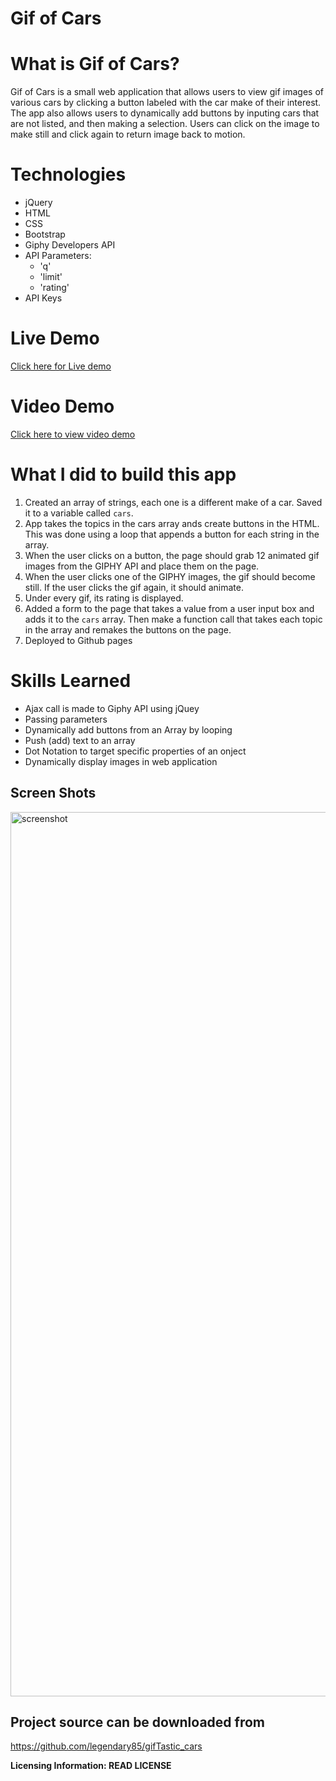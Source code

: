 # Gif of Cars


# What is Gif of Cars?
Gif of Cars is a small web application that allows users to view gif images of various cars by clicking a button labeled with the car make of  their interest. The app also allows users to dynamically add buttons by inputing cars that are not listed, and then making a selection. Users can click on the image to make still and click again to return image back to motion.

# Technologies 

 - jQuery
 - HTML
 - CSS
 - Bootstrap
 - Giphy Developers API
 - API Parameters: 
	 - 'q'
	 - 'limit'
	 - 'rating'
- API Keys

# Live Demo
  [Click here for Live demo ](https://legendary85.github.io/gifTastic_cars/)

# Video Demo
 [Click here to view video demo](https://drive.google.com/file/d/1FBGcGiVfkee_D4Dt4ExWu-i8Zp6vMYBw/view)

# What I did to build this app

 1. Created an array of strings, each one is a different make of a car. Saved it to a variable called `cars`.
 2. App takes the topics in the cars array ands create buttons in the HTML. This was done using a loop that appends a button for each string in the array.
 3. When the user clicks on a button, the page should grab 12 animated gif images from the GIPHY API and place them on the page.
 4. When the user clicks one of the  GIPHY images, the gif should become still. If the user clicks the gif again, it should animate.
 5. Under every gif, its rating is displayed.
 6. Added a form to the page that takes a value from a user input box and adds it to the `cars` array. Then make a function call that takes each topic in the array and remakes the buttons on the page.
 7. Deployed to Github pages

# Skills Learned

 - Ajax call is made to Giphy API using jQuey 
 - Passing parameters 
 - Dynamically add buttons from an Array by looping
 - Push (add) text to an array
 -  Dot Notation to target specific properties of an onject
 - Dynamically display images in web application 

## Screen Shots

<img width="1415" alt="screenshot" src="https://user-images.githubusercontent.com/50154158/74267448-a9db1200-4ccb-11ea-98ab-d6fd41a1fd31.png">


## Project source can be downloaded from 

https://github.com/legendary85/gifTastic_cars

**Licensing Information: READ LICENSE**
